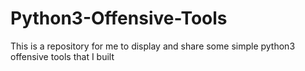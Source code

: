 # Python3-Offensive-Tools
This is a repository for me to display and share some simple python3 offensive tools that I built
